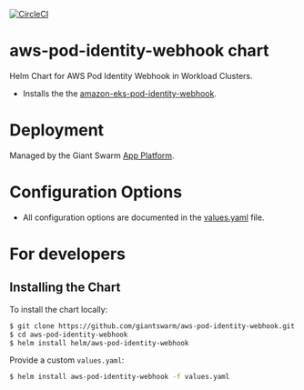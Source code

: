 [![CircleCI](https://circleci.com/gh/giantswarm/aws-pod-identity-webhook.svg?style=shield)](https://circleci.com/gh/giantswarm/aws-pod-identity-webhook)

# aws-pod-identity-webhook chart

Helm Chart for AWS Pod Identity Webhook in Workload Clusters.

* Installs the the [amazon-eks-pod-identity-webhook](https://github.com/aws/amazon-eks-pod-identity-webhook).

# Deployment

Managed by the Giant Swarm [App Platform](https://docs.giantswarm.io/app-platform/).

# Configuration Options

- All configuration options are documented in the [values.yaml](/helm/aws-pod-identity-webhook/values.yaml) file.

# For developers

## Installing the Chart

To install the chart locally:

```bash
$ git clone https://github.com/giantswarm/aws-pod-identity-webhook.git
$ cd aws-pod-identity-webhook
$ helm install helm/aws-pod-identity-webhook
```

Provide a custom `values.yaml`:

```bash
$ helm install aws-pod-identity-webhook -f values.yaml
```
